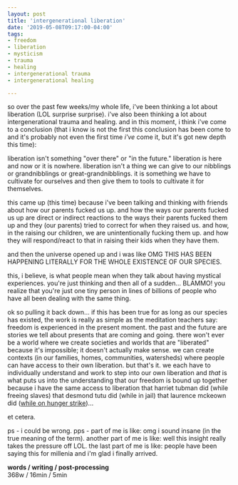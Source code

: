 ```yaml
---
layout: post
title: 'intergenerational liberation'
date: '2019-05-08T09:17:00-04:00'
tags:
- freedom
- liberation
- mysticism
- trauma
- healing
- intergenerational trauma
- intergenerational healing

--- 
```


so over the past few weeks/my whole life, i've been thinking a lot about liberation (LOL surprise surprise). i've also been thinking a lot about intergenerational trauma and healing. and in this moment, i think i've come to a conclusion (that i know is not the first this conclusion has been come to and it's probably not even the first time *i've* come it, but it's got new depth this time): 

liberation isn't something "over there" or "in the future." liberation is here and now or it is nowhere. liberation isn't a thing we can give to our nibblings or grandnibblings or great-grandnibblings. it is something we have to cultivate for ourselves and then give them to tools to cultivate it for themselves. 

this came up (this time) because i've been talking and thinking with  friends about how our parents fucked us up. and how the ways our parents fucked us up are direct or indirect reactions to the ways their parents fucked them up and they (our parents) tried to correct for when they raised us. and how, in the raising our children, we are unintentionally fucking them up. and how they will respond/react to that in raising their kids when they have them. 

and then the universe opened up and i was like OMG THIS HAS BEEN HAPPENING LITERALLY FOR THE WHOLE EXISTENCE OF OUR SPECIES. 

this, i believe, is what people mean when they talk about having mystical experiences. you're just thinking and then all of a sudden... BLAMMO! you realize that you're just one tiny person in lines of billions of people who have all been dealing with the same thing. 

ok so pulling it back down... if this has been true for as long as our species has existed, the work is really as simple as the meditation teachers say: freedom is experienced in the present moment. the past and the future are stories we tell about presents that are coming and going. there won't ever be a world where we create societies and worlds that are "liberated" because it's impossible; it doesn't actually make sense. we can create contexts (in our families, homes, communities, watersheds) where people can have access to their own liberation. but that's it. we each have to individually understand and work to step into our own liberation and *that* is what puts us into the understanding that our freedom is bound up together because i have the same access to liberation that harriet tubman did (while freeing slaves) that desmond tutu did (while in jail) that laurence mckeown did ([while on hunger strike](https://www.endoftheworldshow.org/blog/2019/4/17/laurence-mckeown-prisoner-to-playwright))... 

et cetera. 

ps - i could be wrong.
pps - part of me is like: omg i sound insane (in the true meaning of the term). another part of me is like: well this insight really takes the pressure off LOL. the last part of me is like: people have been saying this for millenia and i'm glad i finally arrived.

<!-- hyperlink bank -->


<!-- &#042; = asterisk -->
<!-- &#039; = single quote '-->

**words / writing / post-processing**  
368w / 16min / 5min
